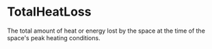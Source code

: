 TotalHeatLoss
=============

The total amount of heat or energy lost by the space at the time of the space's peak heating conditions.
